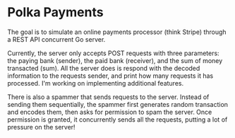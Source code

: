 # Polka Payments

The goal is to simulate an online payments processor (think Stripe) through a REST API concurrent Go server.

Currently, the server only accepts POST requests with three parameters: the paying bank (sender), the paid bank (receiver), and the sum of money transacted (sum).
All the server does is respond with the decoded information to the requests sender, and print how many requests it has processed. I'm working on implementing additional features.

There is also a spammer that sends requests to the server. Instead of sending them sequentially, the spammer first generates random transaction and encodes them,
then asks for permission to spam the server. Once permission is granted, it concurrently sends all the requests, putting a lot of pressure on the server!
